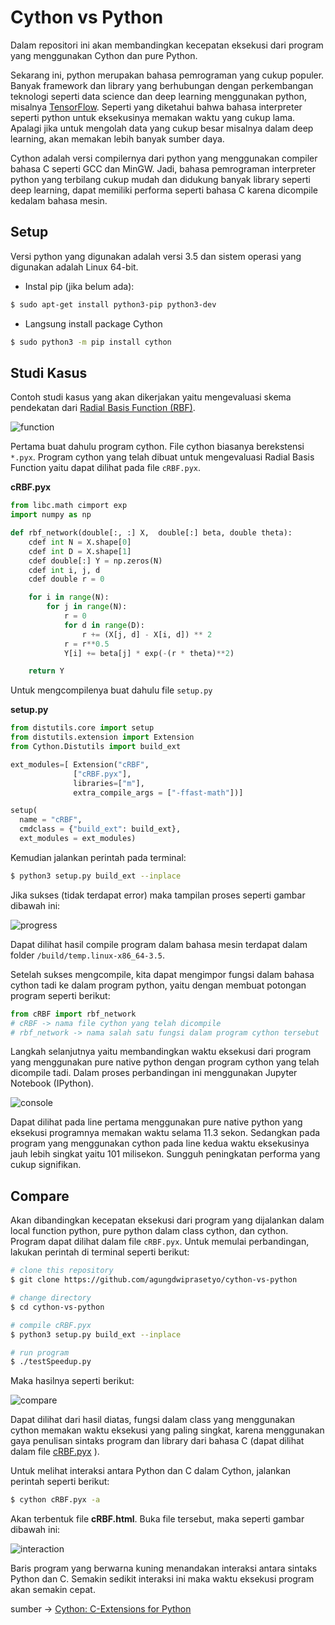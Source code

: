 # Cython vs Python

Dalam repositori ini akan membandingkan kecepatan eksekusi dari program yang menggunakan Cython dan pure Python.

Sekarang ini, python merupakan bahasa pemrograman yang cukup populer. Banyak framework dan library yang berhubungan dengan perkembangan teknologi seperti data science dan deep learning menggunakan python, misalnya [TensorFlow](https://www.tensorflow.org/). Seperti yang diketahui bahwa bahasa interpreter seperti python untuk eksekusinya memakan waktu yang cukup lama. Apalagi jika untuk mengolah data yang cukup besar misalnya dalam deep learning, akan memakan lebih banyak sumber daya.

Cython adalah versi compilernya dari python yang menggunakan compiler bahasa C seperti GCC dan MinGW. Jadi, bahasa pemrograman interpreter python yang terbilang cukup mudah dan didukung banyak library seperti deep learning, dapat memiliki performa seperti bahasa C karena dicompile kedalam bahasa mesin.


## Setup
Versi python yang digunakan adalah versi 3.5 dan sistem operasi yang digunakan adalah Linux 64-bit.

- Instal pip (jika belum ada):
```sh
$ sudo apt-get install python3-pip python3-dev
```
- Langsung install package Cython
```sh
$ sudo python3 -m pip install cython
```

## Studi Kasus
Contoh studi kasus yang akan dikerjakan yaitu mengevaluasi skema pendekatan dari [Radial Basis Function (RBF)](http://en.wikipedia.org/wiki/Radial_basis_function). 

![function](https://github.com/agungdwiprasetyo/cython-vs-python/raw/master/pic/rbf.png)

Pertama buat dahulu program cython. File cython biasanya berekstensi ```*.pyx```. Program cython yang telah dibuat untuk mengevaluasi Radial Basis Function yaitu dapat dilihat pada file ```cRBF.pyx```. 

**cRBF.pyx**
```python
from libc.math cimport exp 
import numpy as np

def rbf_network(double[:, :] X,  double[:] beta, double theta):
    cdef int N = X.shape[0]
    cdef int D = X.shape[1]
    cdef double[:] Y = np.zeros(N)
    cdef int i, j, d
    cdef double r = 0

    for i in range(N):
        for j in range(N):
            r = 0
            for d in range(D):
                r += (X[j, d] - X[i, d]) ** 2
            r = r**0.5
            Y[i] += beta[j] * exp(-(r * theta)**2)

    return Y
```

Untuk mengcompilenya buat dahulu file ```setup.py``` 

**setup.py**
```python
from distutils.core import setup
from distutils.extension import Extension
from Cython.Distutils import build_ext

ext_modules=[ Extension("cRBF",
              ["cRBF.pyx"],
              libraries=["m"],
              extra_compile_args = ["-ffast-math"])]

setup(
  name = "cRBF",
  cmdclass = {"build_ext": build_ext},
  ext_modules = ext_modules)
```

Kemudian jalankan perintah pada terminal:
```sh
$ python3 setup.py build_ext --inplace
```
Jika sukses (tidak terdapat error) maka tampilan proses seperti gambar dibawah ini:

![progress](https://github.com/agungdwiprasetyo/cython-vs-python/raw/master/pic/processbuild.png)

Dapat dilihat hasil compile program dalam bahasa mesin terdapat dalam folder ```/build/temp.linux-x86_64-3.5```.

Setelah sukses mengcompile, kita dapat mengimpor fungsi dalam bahasa cython tadi ke dalam program python, yaitu dengan membuat potongan program seperti berikut:
```python
from cRBF import rbf_network
# cRBF -> nama file cython yang telah dicompile
# rbf_network -> nama salah satu fungsi dalam program cython tersebut
```

Langkah selanjutnya yaitu membandingkan waktu eksekusi dari program yang menggunakan pure native python dengan program cython yang telah dicompile tadi. Dalam proses perbandingan ini menggunakan Jupyter Notebook (IPython). 

![console](https://github.com/agungdwiprasetyo/cython-vs-python/raw/master/pic/console.png)

Dapat dilihat pada line pertama menggunakan pure native python yang eksekusi programnya memakan waktu selama 11.3 sekon. Sedangkan pada program yang menggunakan cython pada line kedua waktu eksekusinya jauh lebih singkat yaitu 101 milisekon. Sungguh peningkatan performa yang cukup signifikan.

## Compare
Akan dibandingkan kecepatan eksekusi dari program yang dijalankan dalam local function python, pure python dalam class cython, dan cython. Program dapat dilihat dalam file ```cRBF.pyx```. Untuk memulai perbandingan, lakukan perintah di terminal seperti berikut:
```sh
# clone this repository
$ git clone https://github.com/agungdwiprasetyo/cython-vs-python

# change directory
$ cd cython-vs-python

# compile cRBF.pyx
$ python3 setup.py build_ext --inplace

# run program
$ ./testSpeedup.py
```

Maka hasilnya seperti berikut:

![compare](https://github.com/agungdwiprasetyo/cython-vs-python/raw/master/pic/compare.png)

Dapat dilihat dari hasil diatas, fungsi dalam class yang menggunakan cython memakan waktu eksekusi yang paling singkat, karena menggunakan gaya penulisan sintaks program dan library dari bahasa C (dapat dilihat dalam file [cRBF.pyx](https://github.com/agungdwiprasetyo/cython-vs-python/blob/master/cRBF.pyx) ).

Untuk melihat interaksi antara Python dan C dalam Cython, jalankan perintah seperti berikut:
```sh
$ cython cRBF.pyx -a
```
Akan terbentuk file **cRBF.html**. Buka file tersebut, maka seperti gambar dibawah ini:

![interaction](https://github.com/agungdwiprasetyo/cython-vs-python/raw/master/pic/interaction.png)

Baris program yang berwarna kuning menandakan interaksi antara sintaks Python dan C. Semakin sedikit interaksi ini maka waktu eksekusi program akan semakin cepat.

sumber -> [Cython: C-Extensions for Python](http://cython.org/)

